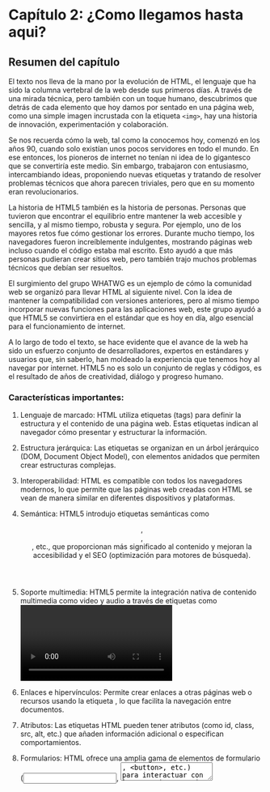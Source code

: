 # Capítulo 2: ¿Como llegamos hasta aqui?

## Resumen del capítulo

El texto nos lleva de la mano por la evolución de HTML, el lenguaje que ha sido la columna vertebral de la web desde sus primeros días. A través de una mirada técnica, pero también con un toque humano, descubrimos que detrás de cada elemento que hoy damos por sentado en una página web, como una simple imagen incrustada con la etiqueta `<img>`, hay una historia de innovación, experimentación y colaboración.

Se nos recuerda cómo la web, tal como la conocemos hoy, comenzó en los años 90, cuando solo existían unos pocos servidores en todo el mundo. En ese entonces, los pioneros de internet no tenían ni idea de lo gigantesco que se convertiría este medio. Sin embargo, trabajaron con entusiasmo, intercambiando ideas, proponiendo nuevas etiquetas y tratando de resolver problemas técnicos que ahora parecen triviales, pero que en su momento eran revolucionarios.

La historia de HTML5 también es la historia de personas. Personas que tuvieron que encontrar el equilibrio entre mantener la web accesible y sencilla, y al mismo tiempo, robusta y segura. Por ejemplo, uno de los mayores retos fue cómo gestionar los errores. Durante mucho tiempo, los navegadores fueron increíblemente indulgentes, mostrando páginas web incluso cuando el código estaba mal escrito. Esto ayudó a que más personas pudieran crear sitios web, pero también trajo muchos problemas técnicos que debían ser resueltos.

El surgimiento del grupo WHATWG es un ejemplo de cómo la comunidad web se organizó para llevar HTML al siguiente nivel. Con la idea de mantener la compatibilidad con versiones anteriores, pero al mismo tiempo incorporar nuevas funciones para las aplicaciones web, este grupo ayudó a que HTML5 se convirtiera en el estándar que es hoy en día, algo esencial para el funcionamiento de internet.

A lo largo de todo el texto, se hace evidente que el avance de la web ha sido un esfuerzo conjunto de desarrolladores, expertos en estándares y usuarios que, sin saberlo, han moldeado la experiencia que tenemos hoy al navegar por internet. HTML5 no es solo un conjunto de reglas y códigos, es el resultado de años de creatividad, diálogo y progreso humano.

### Características importantes:

1. Lenguaje de marcado: HTML utiliza etiquetas (tags) para definir la estructura y el contenido de una página web. Estas etiquetas indican al navegador cómo presentar y estructurar la información.


2. Estructura jerárquica: Las etiquetas se organizan en un árbol jerárquico (DOM, Document Object Model), con elementos anidados que permiten crear estructuras complejas.


3. Interoperabilidad: HTML es compatible con todos los navegadores modernos, lo que permite que las páginas web creadas con HTML se vean de manera similar en diferentes dispositivos y plataformas.


4. Semántica: HTML5 introdujo etiquetas semánticas como <header>, <article>, <footer>, etc., que proporcionan más significado al contenido y mejoran la accesibilidad y el SEO (optimización para motores de búsqueda).


5. Soporte multimedia: HTML5 permite la integración nativa de contenido multimedia como video y audio a través de etiquetas como <video> y <audio>, sin necesidad de plugins externos.


6. Enlaces e hipervínculos: Permite crear enlaces a otras páginas web o recursos usando la etiqueta <a>, lo que facilita la navegación entre documentos.


7. Atributos: Las etiquetas HTML pueden tener atributos (como id, class, src, alt, etc.) que añaden información adicional o especifican comportamientos.


8. Formularios: HTML ofrece una amplia gama de elementos de formulario (<input>, <textarea>, <button>, etc.) para interactuar con los usuarios y enviar datos a servidores.


9. Extensible con CSS y JavaScript: HTML por sí solo define la estructura del contenido, pero puede combinarse con CSS para definir el estilo y con JavaScript para agregar interactividad.


10. Estandarizado: Está regulado por el W3C (World Wide Web Consortium) para asegurar que el lenguaje evolucione de manera coherente y funcional.